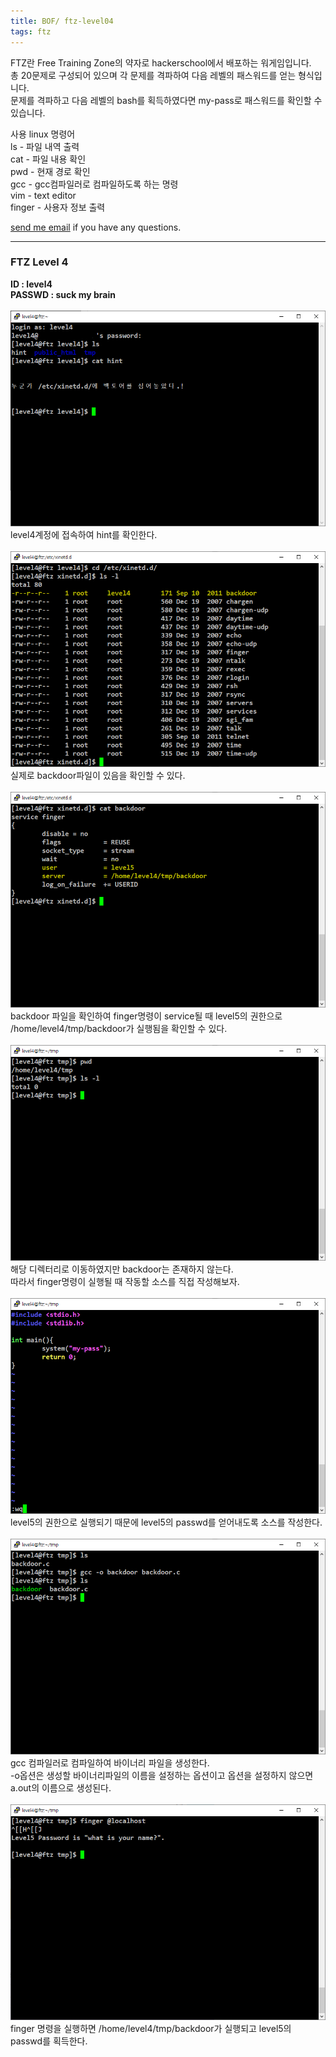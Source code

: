 ```yaml
---
title: BOF/ ftz-level04
tags: ftz
---
```


FTZ란 Free Training Zone의 약자로 hackerschool에서 배포하는 워게임입니다.  
총 20문제로 구성되어 있으며 각 문제를 격파하여 다음 레벨의 패스워드를 얻는 형식입니다.  
문제를 격파하고 다음 레벨의 bash를 획득하였다면 my-pass로 패스워드를 확인할 수 있습니다.  

사용 linux 명령어  
ls - 파일 내역 출력  
cat - 파일 내용 확인  
pwd - 현재 경로 확인  
gcc - gcc컴파일러로 컴파일하도록 하는 명령  
vim - text editor  
finger - 사용자 정보 출력  

 [send me email](mailto:jewel7492@gmail.com) if you have any questions.

<!--more-->

---
### FTZ Level 4
**ID : level4**  
**PASSWD : suck my brain**         
<br />
![그림1](/assets/ftz/level4/1.PNG)  
level4계정에 접속하여 hint를 확인한다.  
<br />
![그림2](/assets/ftz/level4/2.PNG)  
실제로 backdoor파일이 있음을 확인할 수 있다.  
<br />
![그림3](/assets/ftz/level4/3.PNG)  
backdoor 파일을 확인하여 finger명령이 service될 때 level5의 권한으로 /home/level4/tmp/backdoor가 실행됨을 확인할 수 있다.  
<br />
![그림4](/assets/ftz/level4/4.PNG)  
해당 디렉터리로 이동하였지만 backdoor는 존재하지 않는다.  
따라서 finger명령이 실행될 때 작동할 소스를 직접 작성해보자.  
<br />
![그림4](/assets/ftz/level4/5.PNG)  
level5의 권한으로 실행되기 때문에 level5의 passwd를 얻어내도록 소스를 작성한다.  
<br />
![그림5](/assets/ftz/level4/6.PNG)  
gcc 컴파일러로 컴파일하여 바이너리 파일을 생성한다.  
-o옵션은 생성할 바이너리파일의 이름을 설정하는 옵션이고 옵션을 설정하지 않으면 a.out의 이름으로 생성된다.  
<br />
![그림6](/assets/ftz/level4/7.PNG)  
finger 명령을 실행하면 /home/level4/tmp/backdoor가 실행되고 level5의  passwd를 획득한다.  
